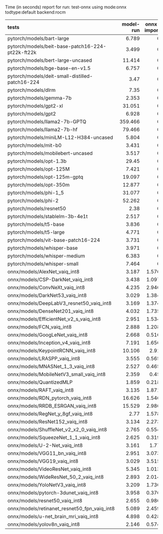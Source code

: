 Time (in seconds) report for run: test-onnx using mode:onnx todtype:default backend:rocm

| tests                                            |   model-run |   onnx-import |   torch-mlir |   iree-compile |   inference |
|:-------------------------------------------------|------------:|--------------:|-------------:|---------------:|------------:|
| pytorch/models/bart-large                        |       6.789 |         0     |            0 |          0     |       0     |
| pytorch/models/beit-base-patch16-224-pt22k-ft22k |       3.499 |         0     |            0 |          0     |       0     |
| pytorch/models/bert-large-uncased                |      11.414 |         0     |            0 |          0     |       0     |
| pytorch/models/bge-base-en-v1.5                  |       6.757 |         0     |            0 |          0     |       0     |
| pytorch/models/deit-small-distilled-patch16-224  |       3.47  |         0     |            0 |          0     |       0     |
| pytorch/models/dlrm                              |       7.35  |         0     |            0 |          0     |       0     |
| pytorch/models/gemma-7b                          |       2.353 |         0     |            0 |          0     |       0     |
| pytorch/models/gpt2-xl                           |      31.051 |         0     |            0 |          0     |       0     |
| pytorch/models/gpt2                              |       6.928 |         0     |            0 |          0     |       0     |
| pytorch/models/llama2-7b-GPTQ                    |     359.466 |         0     |            0 |          0     |       0     |
| pytorch/models/llama2-7b-hf                      |      79.466 |         0     |            0 |          0     |       0     |
| pytorch/models/miniLM-L12-H384-uncased           |       5.804 |         0     |            0 |          0     |       0     |
| pytorch/models/mit-b0                            |       3.431 |         0     |            0 |          0     |       0     |
| pytorch/models/mobilebert-uncased                |       3.517 |         0     |            0 |          0     |       0     |
| pytorch/models/opt-1.3b                          |      29.45  |         0     |            0 |          0     |       0     |
| pytorch/models/opt-125M                          |       7.421 |         0     |            0 |          0     |       0     |
| pytorch/models/opt-125m-gptq                     |      19.097 |         0     |            0 |          0     |       0     |
| pytorch/models/opt-350m                          |      12.877 |         0     |            0 |          0     |       0     |
| pytorch/models/phi-1_5                           |      31.077 |         0     |            0 |          0     |       0     |
| pytorch/models/phi-2                             |      52.262 |         0     |            0 |          0     |       0     |
| pytorch/models/resnet50                          |       2.38  |         0     |            0 |          0     |       0     |
| pytorch/models/stablelm-3b-4e1t                  |       2.517 |         0     |            0 |          0     |       0     |
| pytorch/models/t5-base                           |       3.836 |         0     |            0 |          0     |       0     |
| pytorch/models/t5-large                          |       4.771 |         0     |            0 |          0     |       0     |
| pytorch/models/vit-base-patch16-224              |       3.731 |         0     |            0 |          0     |       0     |
| pytorch/models/whisper-base                      |       3.971 |         0     |            0 |          0     |       0     |
| pytorch/models/whisper-medium                    |       6.383 |         0     |            0 |          0     |       0     |
| pytorch/models/whisper-small                     |       7.464 |         0     |            0 |          0     |       0     |
| onnx/models/AlexNet_vaiq_int8                    |       3.187 |         1.576 |            0 |          3.491 |       1.026 |
| onnx/models/CSP-DarkNet_vaiq_int8                |       3.438 |         1.097 |            0 |         10.378 |       1.055 |
| onnx/models/ConvNeXt_vaiq_int8                   |       4.235 |         2.946 |            0 |         11.956 |       0     |
| onnx/models/DarkNet53_vaiq_int8                  |       3.029 |         1.384 |            0 |          8.254 |       1.123 |
| onnx/models/DeepLabV3_resnet50_vaiq_int8         |       3.169 |         1.374 |            0 |          7.834 |       0     |
| onnx/models/DenseNet201_vaiq_int8                |       4.032 |         1.735 |            0 |         28.841 |       1.315 |
| onnx/models/EfficientNet_v2_s_vaiq_int8          |       2.951 |         1.534 |            0 |         22.187 |       1.105 |
| onnx/models/FCN_vaiq_int8                        |       2.888 |         1.208 |            0 |          7.858 |       1.06  |
| onnx/models/GoogLeNet_vaiq_int8                  |       2.668 |         0.516 |            0 |         12.057 |       1.061 |
| onnx/models/Inception_v4_vaiq_int8               |       7.191 |         1.656 |            0 |         16.969 |       1.456 |
| onnx/models/KeypointRCNN_vaiq_int8               |      10.106 |         2.91  |            0 |          0.889 |       0     |
| onnx/models/LRASPP_vaiq_int8                     |       3.555 |         0.565 |            0 |         11.242 |       0     |
| onnx/models/MNASNet_1_3_vaiq_int8                |       2.527 |         0.465 |            0 |          9.266 |       1.003 |
| onnx/models/MobileNetV3_small_vaiq_int8          |       2.359 |         0.45  |            0 |         11.011 |       1.072 |
| onnx/models/QuantizedMLP                         |       1.859 |         0.218 |            0 |          0.609 |       0.974 |
| onnx/models/RAFT_vaiq_int8                       |       3.135 |         1.871 |            0 |          6.417 |       0     |
| onnx/models/RDN_pytorch_vaiq_int8                |      16.626 |         1.546 |            0 |         13.111 |      62.162 |
| onnx/models/RRDB_ESRGAN_vaiq_int8                |      15.529 |         2.986 |            0 |         31.887 |      45.095 |
| onnx/models/RegNet_y_8gf_vaiq_int8               |       2.77  |         1.578 |            0 |         11.409 |       1.107 |
| onnx/models/ResNet152_vaiq_int8                  |       3.134 |         2.273 |            0 |         15.603 |       1.138 |
| onnx/models/ShuffleNet_v2_x2_0_vaiq_int8         |       2.765 |         0.554 |            0 |          6.301 |       1.094 |
| onnx/models/SqueezeNet_1_1_vaiq_int8             |       2.625 |         0.319 |            0 |          4.732 |       1.002 |
| onnx/models/U-2-Net_vaiq_int8                    |       3.161 |         1.77  |            0 |         17.609 |       0     |
| onnx/models/VGG11_bn_vaiq_int8                   |       2.951 |         3.073 |            0 |          4.673 |       1.082 |
| onnx/models/VGG19_vaiq_int8                      |       3.029 |         3.515 |            0 |          5.683 |       1.046 |
| onnx/models/VideoResNet_vaiq_int8                |       5.345 |         1.013 |            0 |          4.743 |       2.412 |
| onnx/models/WideResNet_50_2_vaiq_int8            |       2.893 |         2.014 |            0 |          8.292 |       1.042 |
| onnx/models/YoloNetV3_vaiq_int8                  |       3.209 |         1.736 |            0 |          8.195 |       1.195 |
| onnx/models/pytorch-3dunet_vaiq_int8             |       3.958 |         0.376 |            0 |          4.28  |      12.764 |
| onnx/models/resnet50_vaiq_int8                   |       2.655 |         0.986 |            0 |          7.743 |       1.055 |
| onnx/models/retinanet_resnet50_fpn_vaiq_int8     |       5.089 |         2.459 |            0 |          0.912 |       0     |
| onnx/models/u-net_brain_mri_vaiq_int8            |       4.898 |         0.428 |            0 |          4.718 |      44.692 |
| onnx/models/yolov8n_vaiq_int8                    |       2.146 |         0.574 |            0 |         11.56  |       1.054 |
